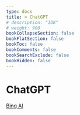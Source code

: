 ```yaml
---
type: docs
title: ➡️ ChatGPT
# description: "IDK"
# weight: 900
bookCollapseSection: false
bookFlatSection: false
bookToc: false
bookComments: false
bookSearchExclude: false
bookHidden: false
---
```


# ChatGPT

[Bing AI](/xcom/ai/chat/gpt/)
